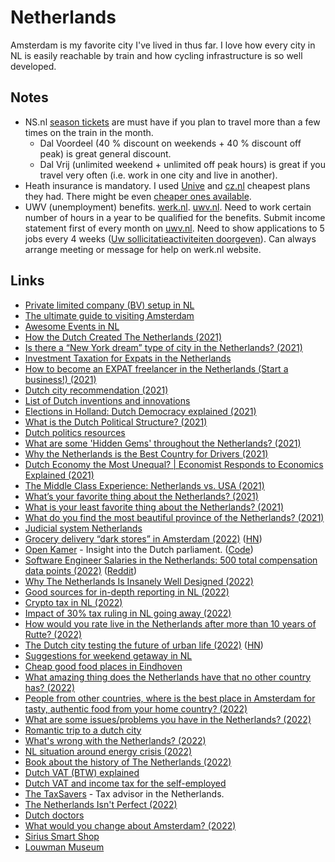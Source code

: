 # Netherlands

Amsterdam is my favorite city I've lived in thus far. I love how every city in NL is easily reachable by train and how cycling infrastructure is so well developed.

## Notes

- NS.nl [season tickets](https://www.ns.nl/en/season-tickets) are must have if you plan to travel more than a few times on the train in the month.
  - Dal Voordeel (40 % discount on weekends + 40 % discount off peak) is great general discount.
  - Dal Vrij (unlimited weekend + unlimited off peak hours) is great if you travel very often (i.e. work in one city and live in another).
- Heath insurance is mandatory. I used [Unive](https://www.unive.nl/) and [cz.nl](https://www.cz.nl) cheapest plans they had. There might be even [cheaper ones available](https://www.zilverenkruis.nl/English/insurances/national-healthcare-insurance/Paginas/default.aspx).
- UWV (unemployment) benefits. [werk.nl](https://www.werk.nl/werk_nl/werknemer/home). [uwv.nl](https://www.uwv.nl/particulieren/). Need to work certain number of hours in a year to be qualified for the benefits. Submit income statement first of every month on [uwv.nl](https://www.uwv.nl/particulieren/formulieren/invullen-inkomstenopgave.aspx). Need to show applications to 5 jobs every 4 weeks ([Uw sollicitatieactiviteiten doorgeven](https://digid.werk.nl/werk_nl/werknemer/mijn_werkmap/doorgeven/taken)). Can always arrange meeting or message for help on werk.nl website.

## Links

- [Private limited company (BV) setup in NL](https://business.gov.nl/starting-your-business/choosing-a-business-structure/private-limited-company/)
- [The ultimate guide to visiting Amsterdam](https://www.notion.so/The-ultimate-guide-to-visiting-Amsterdam-2002074140be4a12b9e79f75708be171)
- [Awesome Events in NL](https://github.com/awkward/awesome-netherlands-events)
- [How the Dutch Created The Netherlands (2021)](https://www.youtube.com/watch?v=M9tEABvnFXs)
- [Is there a “New York dream” type of city in the Netherlands? (2021)](https://www.reddit.com/r/Netherlands/comments/oz4ptj/is_there_a_new_york_dream_type_of_city_in_the/)
- [Investment Taxation for Expats in the Netherlands](https://www.expatbriefing.com/country/netherlands/taxation/investment-taxation-for-expats-in-the-netherlands.html)
- [How to become an EXPAT freelancer in the Netherlands (Start a business!) (2021)](https://www.youtube.com/watch?v=ibybpDZlOAA)
- [Dutch city recommendation (2021)](https://www.reddit.com/r/Netherlands/comments/pljppa/dutch_city_recommendation/)
- [List of Dutch inventions and innovations](https://en.wikipedia.org/wiki/List_of_Dutch_inventions_and_innovations)
- [Elections in Holland: Dutch Democracy explained (2021)](https://www.youtube.com/watch?v=6yMiq96BgRc)
- [What is the Dutch Political Structure? (2021)](https://www.youtube.com/watch?app=desktop&v=flBqZq8xhaE)
- [Dutch politics resources](https://www.reddit.com/r/Netherlands/comments/qka59b/dutch_politics/)
- [What are some 'Hidden Gems' throughout the Netherlands? (2021)](https://www.reddit.com/r/Netherlands/comments/qxchgr/what_are_some_hidden_gems_throughout_the/)
- [Why the Netherlands is the Best Country for Drivers (2021)](https://www.youtube.com/watch?v=d8RRE2rDw4k)
- [Dutch Economy the Most Unequal? | Economist Responds to Economics Explained (2021)](https://www.youtube.com/watch?v=tW_kw6OPXc0)
- [The Middle Class Experience: Netherlands vs. USA (2021)](https://www.youtube.com/watch?v=FuZ5WO8xoks)
- [What’s your favorite thing about the Netherlands? (2021)](https://www.reddit.com/r/Netherlands/comments/r11576/whats_your_favorite_thing_about_the_netherlands/)
- [What is your least favorite thing about the Netherlands? (2021)](https://www.reddit.com/r/Netherlands/comments/r1cf2f/what_is_your_least_favorite_thing_about_the/)
- [What do you find the most beautiful province of the Netherlands? (2021)](https://www.reddit.com/r/Netherlands/comments/rhtdj5/what_do_you_find_the_most_beautiful_province_of/)
- [Judicial system Netherlands](https://www.rechtspraak.nl/English)
- [Grocery delivery “dark stores” in Amsterdam (2022)](https://arstechnica.com/tech-policy/2022/02/grocery-delivery-dark-stores-in-amsterdam-have-residents-hopping-mad/) ([HN](https://news.ycombinator.com/item?id=30406995))
- [Open Kamer](https://www.openkamer.org/) - Insight into the Dutch parliament. ([Code](https://github.com/openkamer/openkamer))
- [Software Engineer Salaries in the Netherlands: 500 total compensation data points (2022)](https://www.youtube.com/watch?v=-yYMV7m3wxY) ([Reddit](https://www.reddit.com/r/cscareerquestionsEU/comments/tbyi9v/software_engineer_salaries_in_the_netherlands_500/))
- [Why The Netherlands Is Insanely Well Designed (2022)](https://www.youtube.com/watch?v=lP-G-inkkDg)
- [Good sources for in-depth reporting in NL (2022)](https://www.reddit.com/r/Netherlands/comments/u2jf5r/what_is_a_good_source_for_indepth_reporting_in_nl/)
- [Crypto tax in NL (2022)](https://www.reddit.com/r/Netherlands/comments/u5k8b8/crypto_taxes_decoded/)
- [Impact of 30% tax ruling in NL going away (2022)](https://twitter.com/GergelyOrosz/status/1518582378230427648)
- [How would you rate live in the Netherlands after more than 10 years of Rutte? (2022)](https://www.reddit.com/r/Netherlands/comments/ulkn2u/how_would_you_rate_live_in_the_netherlands_after/)
- [The Dutch city testing the future of urban life (2022)](https://www.bbc.com/future/article/20220404-the-dutch-city-experimenting-with-the-future-of-urban-life) ([HN](https://news.ycombinator.com/item?id=31314654))
- [Suggestions for weekend getaway in NL](https://www.reddit.com/r/Netherlands/comments/umdmax/suggestions_for_weekend_getaway_in_nl/)
- [Cheap good food places in Eindhoven](https://www.reddit.com/r/eindhoven/comments/uttfdn/am_i_alone_in_thinking_that_eindhoven_doesnt_have/)
- [What amazing thing does the Netherlands have that no other country has? (2022)](https://www.reddit.com/r/Netherlands/comments/w2ng6e/what_amazing_thing_does_the_netherlands_have_that/)
- [People from other countries, where is the best place in Amsterdam for tasty, authentic food from your home country? (2022)](https://www.reddit.com/r/Amsterdam/comments/w8ot1m/people_from_other_countries_where_is_the_best/)
- [What are some issues/problems you have in the Netherlands? (2022)](https://www.reddit.com/r/Netherlands/comments/waz9zs/what_are_some_issuesproblems_you_have_in_the/)
- [Romantic trip to a dutch city](https://www.reddit.com/r/Netherlands/comments/we7xfx/romentic_trip_to_a_dutch_city/)
- [What's wrong with the Netherlands? (2022)](https://www.reddit.com/r/Netherlands/comments/x79u6y/theres_bad_in_every_good_whats_wrong_with_the/)
- [NL situation around energy crisis (2022)](https://www.reddit.com/r/Netherlands/comments/xdiu4q/so_all_this_what_is_happening_right_now_is/)
- [Book about the history of The Netherlands (2022)](https://www.reddit.com/r/Netherlands/comments/y0a0ef/book_about_the_history_of_the_netherlands/)
- [Dutch VAT (BTW) explained](https://www.youtube.com/watch?v=73i7ILB78XM)
- [Dutch VAT and income tax for the self-employed](https://business.gov.nl/regulation/self-employed-professionals-tax/)
- [The TaxSavers](https://taxsavers.nl/) - Tax advisor in the Netherlands.
- [The Netherlands Isn't Perfect (2022)](https://www.youtube.com/watch?v=9d2WPncRi24)
- [Dutch doctors](https://www.reddit.com/r/Netherlands/comments/ylaezs/100_true/)
- [What would you change about Amsterdam? (2022)](https://www.reddit.com/r/Amsterdam/comments/yrco2i/what_would_you_change_about_amsterdam/)
- [Sirius Smart Shop](https://www.sirius.nl/en/)
- [Louwman Museum](https://www.louwmanmuseum.nl/)
